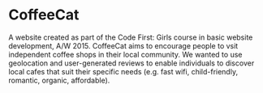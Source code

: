 # CoffeeCat

A website created as part of the Code First: Girls course in basic website development, A/W 2015. 
CoffeeCat aims to encourage people to vsit independent coffee shops in their local community. We wanted to use geolocation and user-generated reviews to enable individuals to discover local cafes that suit their specific needs (e.g. fast wifi, child-friendly, romantic, organic, affordable).

